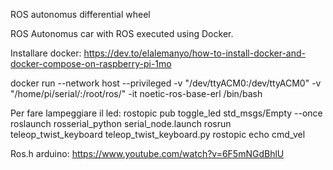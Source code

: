 ROS autonomus differential wheel

ROS Autonomus car with ROS executed using Docker.

Installare docker: https://dev.to/elalemanyo/how-to-install-docker-and-docker-compose-on-raspberry-pi-1mo

docker run --network host --privileged -v "/dev/ttyACM0:/dev/ttyACM0" -v "/home/pi/serial/:/root/ros/" -it noetic-ros-base-erl /bin/bash

Per fare lampeggiare il led: rostopic pub toggle_led std_msgs/Empty --once
roslaunch rosserial_python serial_node.launch
rosrun teleop_twist_keyboard teleop_twist_keyboard.py
rostopic echo cmd_vel

Ros.h arduino: https://www.youtube.com/watch?v=6F5mNGdBhlU

